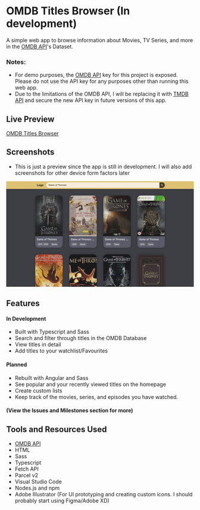 # OMDB Titles Browser (In development)
A simple web app to browse information about Movies, TV Series, and more in the [OMDB API](https://www.omdbapi.com/ "OMDB API's Website")'s Dataset.

### Notes:
* For demo purposes, the [OMDB API](https://www.omdbapi.com/ "OMDB API's Website")
 key for this project is exposed. Please do not use the API key for any purposes other than running this web app.
* Due to the limitations of the OMDB API, I will be replacing it with [TMDB API](https://developer.themoviedb.org/docs/getting-started "TMDB API Section") and secure the new API key in future versions of this app.

## Live Preview
 [OMDB Titles Browser](https://omdb-titles-browser.vercel.app/ "OMDB Titles Search: Live Preview")
 
## Screenshots
* This is just a preview since the app is still in development. I will also add screenshots for other device form factors later

![screenshot preview](src/assets/screenshots/temp-screenshot.jpg "screenshot preview")

## Features
#### In Development
* Built with Typescript and Sass
* Search and filter through titles in the OMDB Database
* View titles in detail
* Add titles to your watchlist/Favourites

#### Planned
* Rebuilt with Angular and Sass
* See popular and your recently viewed titles on the homepage
* Create custom lists
* Keep track of the movies, series, and episodes you have watched.
  
#### (View the Issues and Milestones section for more)

## Tools and Resources Used
* [OMDB API](https://www.omdbapi.com/ "OMDB API's Website")
* HTML
* Sass
* Typescript
* Fetch API
* Parcel v2
* Visual Studio Code
* Nodes.js and npm
* Adobe Illustrator (For UI prototyping and creating custom icons. I should probably start using Figma/Adobe XD)
